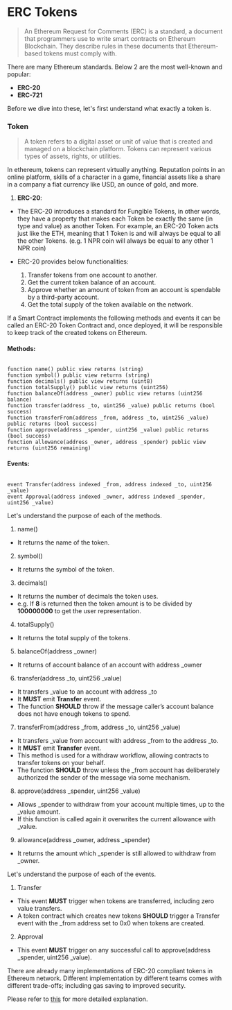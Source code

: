 # ERC Tokens

> An Ethereum Request for Comments (ERC) is a standard, a document that programmers use to
> write smart contracts on Ethereum Blockchain.
> They describe rules in these documents that Ethereum-based tokens must comply with.

There are many Ethereum standards. Below 2 are the most well-known and popular:

- **ERC-20**
- **ERC-721**

Before we dive into these, let's first understand what exactly a token is.

### Token

> A token refers to a digital asset or unit of value that is created and managed on a blockchain platform.
> Tokens can represent various types of assets, rights, or utilities.

In ethereum, tokens can represent virtually anything.
Reputation points in an online platform,
skills of a character in a game,
financial assets like a share in a company
a fiat currency like USD,
an ounce of gold,
and more.

1. **ERC-20**:

- The ERC-20 introduces a standard for Fungible Tokens, in other words,
  they have a property that makes each Token be exactly the same (in type and value) as another Token.
  For example, an ERC-20 Token acts just like the ETH, meaning that 1 Token is and will always be equal to all the other Tokens.
  (e.g. 1 NPR coin will always be equal to any other 1 NPR coin)

- ERC-20 provides below functionalities:

  1. Transfer tokens from one account to another.
  2. Get the current token balance of an account.
  3. Approve whether an amount of token from an account is spendable by a third-party account.
  4. Get the total supply of the token available on the network.

If a Smart Contract implements the following methods and events it can be called an ERC-20 Token Contract and,
once deployed, it will be responsible to keep track of the created tokens on Ethereum.

#### Methods:

<code language="sol">
function name() public view returns (string)
function symbol() public view returns (string)
function decimals() public view returns (uint8)
function totalSupply() public view returns (uint256)
function balanceOf(address _owner) public view returns (uint256 balance)
function transfer(address _to, uint256 _value) public returns (bool success)
function transferFrom(address _from, address _to, uint256 _value) public returns (bool success)
function approve(address _spender, uint256 _value) public returns (bool success)
function allowance(address _owner, address _spender) public view returns (uint256 remaining)
</code>

#### Events:

<code language="sol">
event Transfer(address indexed _from, address indexed _to, uint256 _value)
event Approval(address indexed _owner, address indexed _spender, uint256 _value)
</code>

Let's understand the purpose of each of the methods.

1. name()

- It returns the name of the token.

2. symbol()

- It returns the symbol of the token.

3. decimals()

- It returns the number of decimals the token uses.
- e.g. If **8** is returned then the token amount is to be divided by **100000000** to get the user representation.

4. totalSupply()

- It returns the total supply of the tokens.

5. balanceOf(address \_owner)

- It returns of account balance of an account with address \_owner

6. transfer(address \_to, uint256 \_value)

- It transfers \_value to an account with address \_to
- It **MUST** emit **Transfer** event.
- The function **SHOULD** throw if the message caller’s account balance does not have enough tokens to spend.

7. transferFrom(address \_from, address \_to, uint256 \_value)

- It transfers \_value from account with address \_from to the address \_to.
- It **MUST** emit **Transfer** event.
- This method is used for a withdraw workflow, allowing contracts to transfer tokens on your behalf.
- The function **SHOULD** throw unless the \_from account has deliberately authorized the sender of the message via some mechanism.

8. approve(address \_spender, uint256 \_value)

- Allows \_spender to withdraw from your account multiple times, up to the \_value amount.
- If this function is called again it overwrites the current allowance with \_value.

9. allowance(address \_owner, address \_spender)

- It returns the amount which \_spender is still allowed to withdraw from \_owner.

Let's understand the purpose of each of the events.

1. Transfer

- This event **MUST** trigger when tokens are transferred, including zero value transfers.
- A token contract which creates new tokens **SHOULD** trigger a Transfer event with the
  \_from address set to 0x0 when tokens are created.

2. Approval

- This event **MUST** trigger on any successful call to approve(address \_spender, uint256 \_value).

There are already many implementations of ERC-20 compliant tokens in Ethereum network.
Different implementation by different teams comes with different trade-offs; including gas saving to improved security.

Please refer to [this](https://eips.ethereum.org/EIPS/eip-20) for more detailed explanation.
